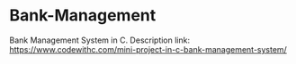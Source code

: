 # Bank-Management
Bank Management System in C. Description link: https://www.codewithc.com/mini-project-in-c-bank-management-system/
